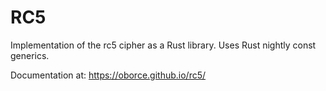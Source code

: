 # RC5

Implementation of the rc5 cipher as a Rust library.
Uses Rust nightly const generics.

Documentation at: https://oborce.github.io/rc5/
